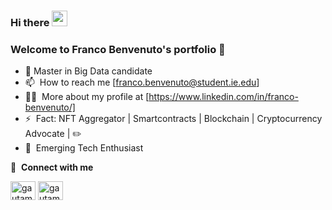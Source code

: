 ### Hi there <a href="https://www.gautamkrishnar.com/"><img src="https://media.giphy.com/media/hvRJCLFzcasrR4ia7z/giphy.gif" width="25px"></a>

### Welcome to Franco Benvenuto's portfolio :man:

- :seedling:  Master in Big Data candidate
- 📫 &nbsp;How to reach me [franco.benvenuto@student.ie.edu]
- 👨‍💻 &nbsp;More about my profile at [https://www.linkedin.com/in/franco-benvenuto/]
- ⚡ &nbsp;Fact: NFT Aggregator | Smartcontracts | Blockchain | Cryptocurrency Advocate | :pencil2: 
- 🔭 &nbsp;Emerging Tech Enthusiast

🔗 &nbsp;**Connect with me**

<a href="https://www.linkedin.com/in/franco-benvenuto/" target="blank"><img align="center" src="https://raw.githubusercontent.com/rahuldkjain/github-profile-readme-generator/master/src/images/icons/Social/linked-in-alt.svg" alt="gautamkrishnar" height="30" width="40" /></a>
<a href="https://twitter.com/francobenve" target="blank"><img align="center" src="https://raw.githubusercontent.com/rahuldkjain/github-profile-readme-generator/master/src/images/icons/Social/twitter.svg" alt="gautamkrishnar" height="30" width="40" /></a>
